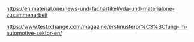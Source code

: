 https://en.material.one/news-und-fachartikel/vda-und-materialone-zusammenarbeit

https://www.testxchange.com/magazine/erstmusterpr%C3%BCfung-im-automotive-sektor-en/
